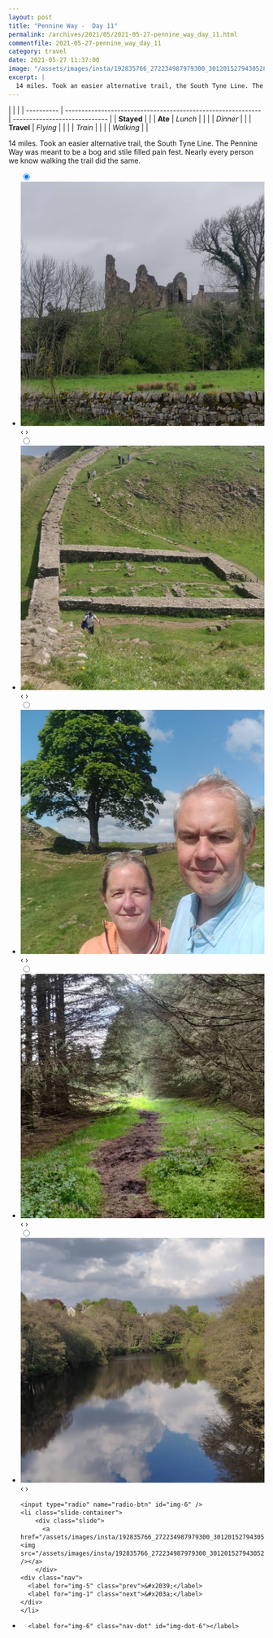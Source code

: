 ```yaml
---
layout: post
title: "Pennine Way -  Day 11"
permalink: /archives/2021/05/2021-05-27-pennine_way_day_11.html
commentfile: 2021-05-27-pennine_way_day_11
category: travel
date: 2021-05-27 11:37:00
image: "/assets/images/insta/192835766_272234987979300_3012015279430528674_n_17898338876050783.jpg"
excerpt: |
  14 miles. Took an easier alternative trail, the South Tyne Line. The Pennine Way was meant to be a bog and stile filled pain fest. Nearly every person we know walking the trail did the same.
---
```


|            |                                                              |
| ---------- | ------------------------------------------------------------ | ----------------------------- |
| **Stayed** |  |
| **Ate**    | _Lunch_                                                      |          |
|            | _Dinner_                                                     |          |
| **Travel** | _Flying_                                                     |          |
|            | _Train_                                                      |          |
|            | _Walking_                                                    |          |


14 miles. Took an easier alternative trail, the South Tyne Line. The Pennine Way was meant to be a bog and stile filled pain fest. Nearly every person we know walking the trail did the same.


<ul class="slides">
    <input type="radio" name="radio-btn" id="img-1" checked="checked" />
    <li class="slide-container">
        <div class="slide">
          <a href="/assets/images/insta/191854761_382121309802410_5590444992459515542_n_18158272378155651.jpg"><img src="/assets/images/insta/191854761_382121309802410_5590444992459515542_n_18158272378155651.jpg" /></a>
        </div>
    <div class="nav">
      <label for="img-6" class="prev">&#x2039;</label>
      <label for="img-2" class="next">&#x203a;</label>
    </div>
    </li>
        <input type="radio" name="radio-btn" id="img-2"  />
    <li class="slide-container">
        <div class="slide">
          <a href="/assets/images/insta/191797658_782748925765057_8168761172414619749_n_18226536322001084.jpg"><img src="/assets/images/insta/191797658_782748925765057_8168761172414619749_n_18226536322001084.jpg" /></a>
        </div>
    <div class="nav">
      <label for="img-1" class="prev">&#x2039;</label>
      <label for="img-3" class="next">&#x203a;</label>
    </div>
    </li>
        <input type="radio" name="radio-btn" id="img-3"  />
    <li class="slide-container">
        <div class="slide">
          <a href="/assets/images/insta/192108102_249336306952742_2098467714554388828_n_18165274876132046.jpg"><img src="/assets/images/insta/192108102_249336306952742_2098467714554388828_n_18165274876132046.jpg" /></a>
        </div>
    <div class="nav">
      <label for="img-2" class="prev">&#x2039;</label>
      <label for="img-4" class="next">&#x203a;</label>
    </div>
    </li>
        <input type="radio" name="radio-btn" id="img-4"  />
    <li class="slide-container">
        <div class="slide">
          <a href="/assets/images/insta/192290920_2769608520002940_6049559170485529726_n_18114861700238720.jpg"><img src="/assets/images/insta/192290920_2769608520002940_6049559170485529726_n_18114861700238720.jpg" /></a>
        </div>
    <div class="nav">
      <label for="img-3" class="prev">&#x2039;</label>
      <label for="img-5" class="next">&#x203a;</label>
    </div>
    </li>
        <input type="radio" name="radio-btn" id="img-5"  />
    <li class="slide-container">
        <div class="slide">
          <a href="/assets/images/insta/193306857_115980193998531_961485946769784531_n_17929719424577486.jpg"><img src="/assets/images/insta/193306857_115980193998531_961485946769784531_n_17929719424577486.jpg" /></a>
        </div>
    <div class="nav">
      <label for="img-4" class="prev">&#x2039;</label>
      <label for="img-6" class="next">&#x203a;</label>
    </div>
    </li>
    
    <input type="radio" name="radio-btn" id="img-6" />
    <li class="slide-container">
        <div class="slide">
          <a href="/assets/images/insta/192835766_272234987979300_3012015279430528674_n_17898338876050783.jpg"><img src="/assets/images/insta/192835766_272234987979300_3012015279430528674_n_17898338876050783.jpg" /></a>
        </div>
    <div class="nav">
      <label for="img-5" class="prev">&#x2039;</label>
      <label for="img-1" class="next">&#x203a;</label>
    </div>
    </li>
			
<li class="nav-dots">
      <label for="img-1" class="nav-dot" id="img-dot-1"></label>
      <label for="img-2" class="nav-dot" id="img-dot-2"></label>
      <label for="img-3" class="nav-dot" id="img-dot-3"></label>
      <label for="img-4" class="nav-dot" id="img-dot-4"></label>
      <label for="img-5" class="nav-dot" id="img-dot-5"></label>

      <label for="img-6" class="nav-dot" id="img-dot-6"></label>

</li>
</ul>        
             

		